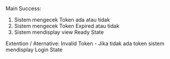 Main Success:

1. Sistem mengecek Token ada atau tidak
2. Sistem mengecek Token Expired atau tidak
3. Sistem mendisplay view Ready State

Extention / Aternative:
Invalid Token   - Jika tidak ada token sistem mendisplay Login State